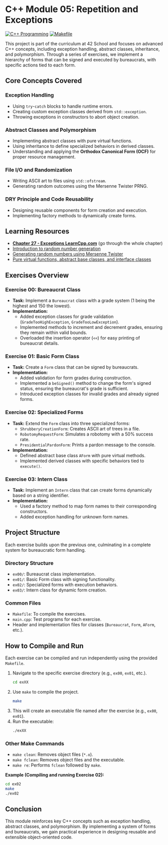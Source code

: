 # C++ Module 05: Repetition and Exceptions

[![C++ Programming](https://img.shields.io/badge/Language-C++-blue.svg)](https://en.wikipedia.org/wiki/C%2B%2B)
[![Makefile](https://img.shields.io/badge/Build-Make-brightgreen.svg)](https://www.gnu.org/software/make/)

This project is part of the curriculum at 42 School and focuses on advanced C++ concepts, including exception handling, abstract classes, inheritance, and polymorphism. Through a series of exercises, we implement a hierarchy of forms that can be signed and executed by bureaucrats, with specific actions tied to each form.

## Core Concepts Covered

### Exception Handling
- Using `try`-`catch` blocks to handle runtime errors.
- Creating custom exception classes derived from `std::exception`.
- Throwing exceptions in constructors to abort object creation.

### Abstract Classes and Polymorphism
- Implementing abstract classes with pure virtual functions.
- Using inheritance to define specialized behaviors in derived classes.
- Understanding and applying the **Orthodox Canonical Form (OCF)** for proper resource management.

### File I/O and Randomization
- Writing ASCII art to files using `std::ofstream`.
- Generating random outcomes using the Mersenne Twister PRNG.

### DRY Principle and Code Reusability
- Designing reusable components for form creation and execution.
- Implementing factory methods to dynamically create forms.

## Learning Resources
- [**Chapter 27 - Exceptions LearnCpp.com**](https://www.learncpp.com/cpp-tutorial/the-need-for-exceptions/) (go through the whole chapter)
- [Introduction to random number generation](https://www.learncpp.com/cpp-tutorial/introduction-to-random-number-generation/)
- [Generating random numbers using Mersenne Twister](https://www.learncpp.com/cpp-tutorial/generating-random-numbers-using-mersenne-twister/)
- [Pure virtual functions, abstract base classes, and interface classes](https://www.learncpp.com/cpp-tutorial/pure-virtual-functions-abstract-base-classes-and-interface-classes/)

## Exercises Overview

### Exercise 00: Bureaucrat Class
- **Task:** Implement a `Bureaucrat` class with a grade system (1 being the highest and 150 the lowest).
- **Implementation:**
  - Added exception classes for grade validation (`GradeTooHighException`, `GradeTooLowException`).
  - Implemented methods to increment and decrement grades, ensuring they remain within valid bounds.
  - Overloaded the insertion operator (`<<`) for easy printing of bureaucrat details.

### Exercise 01: Basic Form Class
- **Task:** Create a `Form` class that can be signed by bureaucrats.
- **Implementation:**
  - Added validation for form grades during construction.
  - Implemented a `beSigned()` method to change the form's signed status, ensuring the bureaucrat's grade is sufficient.
  - Introduced exception classes for invalid grades and already signed forms.

### Exercise 02: Specialized Forms
- **Task:** Extend the `Form` class into three specialized forms:
  - `ShrubberyCreationForm`: Creates ASCII art of trees in a file.
  - `RobotomyRequestForm`: Simulates a robotomy with a 50% success rate.
  - `PresidentialPardonForm`: Prints a pardon message to the console.
- **Implementation:**
  - Defined abstract base class `AForm` with pure virtual methods.
  - Implemented derived classes with specific behaviors tied to `execute()`.

### Exercise 03: Intern Class
- **Task:** Implement an `Intern` class that can create forms dynamically based on a string identifier.
- **Implementation:**
  - Used a factory method to map form names to their corresponding constructors.
  - Added exception handling for unknown form names.

## Project Structure

Each exercise builds upon the previous one, culminating in a complete system for bureaucratic form handling.

### Directory Structure
- `ex00/`: Bureaucrat class implementation.
- `ex01/`: Basic Form class with signing functionality.
- `ex02/`: Specialized forms with execution behaviors.
- `ex03/`: Intern class for dynamic form creation.

### Common Files
- `Makefile`: To compile the exercises.
- `main.cpp`: Test programs for each exercise.
- Header and implementation files for classes (`Bureaucrat`, `Form`, `AForm`, etc.).

## How to Compile and Run

Each exercise can be compiled and run independently using the provided `Makefile`.

1. Navigate to the specific exercise directory (e.g., `ex00`, `ex01`, etc.).
    ```bash
    cd exXX
    ```
2. Use `make` to compile the project.
    ```bash
    make
    ```
3. This will create an executable file named after the exercise (e.g., `ex00`, `ex01`).
4. Run the executable:
    ```bash
    ./exXX
    ```

### Other Make Commands
- `make clean`: Removes object files (`*.o`).
- `make fclean`: Removes object files and the executable.
- `make re`: Performs `fclean` followed by `make`.

**Example (Compiling and running Exercise 02):**
```bash
cd ex02
make
./ex02
```

## Conclusion

<p>
  This module reinforces key C++ concepts such as exception handling, abstract classes, and polymorphism. By implementing a system of forms and bureaucrats, we gain practical experience in designing reusable and extensible object-oriented code.
  <img src="https://page-views-counter-534232554413.europe-west1.run.app/view?src=github.com&src_uri=/alimnaqvi/cpp_05" style="display: none;" />
</p>
